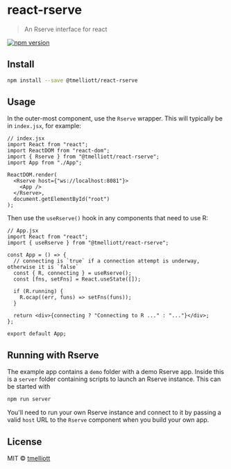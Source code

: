 # react-rserve

> An Rserve interface for react

[![npm version](https://badge.fury.io/js/@tmelliott%2Freact-rserve.svg)](https://badge.fury.io/js/@tmelliott%2Freact-rserve)

## Install

```bash
npm install --save @tmelliott/react-rserve
```

## Usage

In the outer-most component, use the `Rserve` wrapper. This will typically be in `index.jsx`, for example:

```tsx
// index.jsx
import React from "react";
import ReactDOM from "react-dom";
import { Rserve } from "@tmelliott/react-rserve";
import App from "./App";

ReactDOM.render(
  <Rserve host={"ws://localhost:8081"}>
    <App />
  </Rserve>,
  document.getElementById("root")
);
```

Then use the `useRserve()` hook in any components that need to use R:

```tsx
// App.jsx
import React from "react";
import { useRserve } from "@tmelliott/react-rserve";

const App = () => {
  // connecting is `true` if a connection attempt is underway, otherwise it is `false`
  const { R, connecting } = useRserve();
  const [fns, setFns] = React.useState([]);

  if (R.running) {
    R.ocap((err, funs) => setFns(funs));
  }

  return <div>{connecting ? "Connecting to R ..." : "..."}</div>;
};

export default App;
```

## Running with Rserve

The example app contains a `demo` folder with a demo Rserve app. Inside this is a `server` folder containing scripts to launch an Rserve instance. This can be started with

```bash
npm run server
```

You'll need to run your own Rserve instance and connect to it by passing a valid `host` URL to the `Rserve` component when you build your own app.

## License

MIT © [tmelliott](https://github.com/tmelliott)
